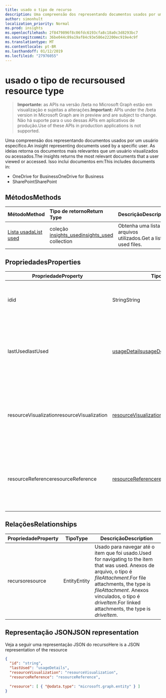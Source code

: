 ```yaml
---
title: usado o tipo de recurso
description: Uma compreensão dos representando documentos usados por um usuário específico. As ideias retorna os documentos mais relevantes que um usuário visualizados ou acessados.
author: simonhult
localization_priority: Normal
ms.prod: insights
ms.openlocfilehash: 2f8479896f8c06fdc6193cfa8c18a0c3d8293bc7
ms.sourcegitcommit: 36be044c89a19af84c93e586e22200ec919e4c9f
ms.translationtype: MT
ms.contentlocale: pt-BR
ms.lasthandoff: 01/12/2019
ms.locfileid: "27976055"
---
```

# <a name="used-resource-type"></a><span data-ttu-id="a8095-104">usado o tipo de recurso</span><span class="sxs-lookup"><span data-stu-id="a8095-104">used resource type</span></span>

> <span data-ttu-id="a8095-105">**Importante:** as APIs na versão /beta no Microsoft Graph estão em visualização e sujeitas a alterações.</span><span class="sxs-lookup"><span data-stu-id="a8095-105">**Important:** APIs under the /beta version in Microsoft Graph are in preview and are subject to change.</span></span> <span data-ttu-id="a8095-106">Não há suporte para o uso dessas APIs em aplicativos de produção.</span><span class="sxs-lookup"><span data-stu-id="a8095-106">Use of these APIs in production applications is not supported.</span></span>

<span data-ttu-id="a8095-107">Uma compreensão dos representando documentos usados por um usuário específico.</span><span class="sxs-lookup"><span data-stu-id="a8095-107">An insight representing documents used by a specific user.</span></span> <span data-ttu-id="a8095-108">As ideias retorna os documentos mais relevantes que um usuário visualizados ou acessados.</span><span class="sxs-lookup"><span data-stu-id="a8095-108">The insights returns the most relevant documents that a user viewed or accessed.</span></span> <span data-ttu-id="a8095-109">Isso inclui documentos em:</span><span class="sxs-lookup"><span data-stu-id="a8095-109">This includes documents in:</span></span>

- <span data-ttu-id="a8095-110">OneDrive for Business</span><span class="sxs-lookup"><span data-stu-id="a8095-110">OneDrive for Business</span></span>
- <span data-ttu-id="a8095-111">SharePoint</span><span class="sxs-lookup"><span data-stu-id="a8095-111">SharePoint</span></span>

## <a name="methods"></a><span data-ttu-id="a8095-112">Métodos</span><span class="sxs-lookup"><span data-stu-id="a8095-112">Methods</span></span>

| <span data-ttu-id="a8095-113">Método</span><span class="sxs-lookup"><span data-stu-id="a8095-113">Method</span></span>       | <span data-ttu-id="a8095-114">Tipo de retorno</span><span class="sxs-lookup"><span data-stu-id="a8095-114">Return Type</span></span>  |<span data-ttu-id="a8095-115">Descrição</span><span class="sxs-lookup"><span data-stu-id="a8095-115">Description</span></span>|
|:---------------|:--------|:----------|
|[<span data-ttu-id="a8095-116">Lista usada</span><span class="sxs-lookup"><span data-stu-id="a8095-116">List used</span></span>](../api/insights-list-used.md) |<span data-ttu-id="a8095-117">coleção [insights_used](insights-used.md)</span><span class="sxs-lookup"><span data-stu-id="a8095-117">[insights_used](insights-used.md) collection</span></span>| <span data-ttu-id="a8095-118">Obtenha uma lista de arquivos utilizados.</span><span class="sxs-lookup"><span data-stu-id="a8095-118">Get a list of used files.</span></span>|

## <a name="properties"></a><span data-ttu-id="a8095-119">Propriedades</span><span class="sxs-lookup"><span data-stu-id="a8095-119">Properties</span></span>

| <span data-ttu-id="a8095-120">Propriedade</span><span class="sxs-lookup"><span data-stu-id="a8095-120">Property</span></span>              | <span data-ttu-id="a8095-121">Tipo</span><span class="sxs-lookup"><span data-stu-id="a8095-121">Type</span></span>                      | <span data-ttu-id="a8095-122">Descrição</span><span class="sxs-lookup"><span data-stu-id="a8095-122">Description</span></span>  |
| -------------         |---------------            | -------------|
| <span data-ttu-id="a8095-123">id</span><span class="sxs-lookup"><span data-stu-id="a8095-123">id</span></span>                    | <span data-ttu-id="a8095-124">String</span><span class="sxs-lookup"><span data-stu-id="a8095-124">String</span></span>                    | <span data-ttu-id="a8095-125">Identificador exclusivo do relacionamento.</span><span class="sxs-lookup"><span data-stu-id="a8095-125">Unique identifier of the relationship.</span></span> <span data-ttu-id="a8095-126">Somente leitura.</span><span class="sxs-lookup"><span data-stu-id="a8095-126">Read only.</span></span>        |
| <span data-ttu-id="a8095-127">lastUsed</span><span class="sxs-lookup"><span data-stu-id="a8095-127">lastUsed</span></span>              | [<span data-ttu-id="a8095-128">usageDetails</span><span class="sxs-lookup"><span data-stu-id="a8095-128">usageDetails</span></span>](insights-usagedetails.md)              | <span data-ttu-id="a8095-129">Informações sobre quando o item foi último exibidos e modificados pelo usuário.</span><span class="sxs-lookup"><span data-stu-id="a8095-129">Information about when the item was last viewed and modified by the user.</span></span> <span data-ttu-id="a8095-130">Somente leitura.</span><span class="sxs-lookup"><span data-stu-id="a8095-130">Read only.</span></span>     |
| <span data-ttu-id="a8095-131">resourceVisualization</span><span class="sxs-lookup"><span data-stu-id="a8095-131">resourceVisualization</span></span> | [<span data-ttu-id="a8095-132">resourceVisualization</span><span class="sxs-lookup"><span data-stu-id="a8095-132">resourceVisualization</span></span>](insights-resourcevisualization.md)                | <span data-ttu-id="a8095-133">Propriedades que você pode usar para visualizar o documento na sua experiência.</span><span class="sxs-lookup"><span data-stu-id="a8095-133">Properties that you can use to visualize the document in your experience.</span></span> <span data-ttu-id="a8095-134">Somente leitura</span><span class="sxs-lookup"><span data-stu-id="a8095-134">Read-only</span></span>      |
| <span data-ttu-id="a8095-135">resourceReference</span><span class="sxs-lookup"><span data-stu-id="a8095-135">resourceReference</span></span>     | [<span data-ttu-id="a8095-136">resourceReference</span><span class="sxs-lookup"><span data-stu-id="a8095-136">resourceReference</span></span>](insights-resourcereference.md)                      | <span data-ttu-id="a8095-137">Propriedades de referência do documento usado, como a url e o tipo de documento.</span><span class="sxs-lookup"><span data-stu-id="a8095-137">Reference properties of the used document, such as the url and type of the document.</span></span> <span data-ttu-id="a8095-138">Somente leitura</span><span class="sxs-lookup"><span data-stu-id="a8095-138">Read-only</span></span>     |

## <a name="relationships"></a><span data-ttu-id="a8095-139">Relações</span><span class="sxs-lookup"><span data-stu-id="a8095-139">Relationships</span></span>

| <span data-ttu-id="a8095-140">Propriedade</span><span class="sxs-lookup"><span data-stu-id="a8095-140">Property</span></span>      | <span data-ttu-id="a8095-141">Tipo</span><span class="sxs-lookup"><span data-stu-id="a8095-141">Type</span></span>          | <span data-ttu-id="a8095-142">Descrição</span><span class="sxs-lookup"><span data-stu-id="a8095-142">Description</span></span>  |
| ------------- |---------------| -------------|
| <span data-ttu-id="a8095-143">recurso</span><span class="sxs-lookup"><span data-stu-id="a8095-143">resource</span></span>      | <span data-ttu-id="a8095-144">Entity</span><span class="sxs-lookup"><span data-stu-id="a8095-144">Entity</span></span>        | <span data-ttu-id="a8095-145">Usado para navegar até o item que foi usado.</span><span class="sxs-lookup"><span data-stu-id="a8095-145">Used for navigating to the item that was used.</span></span> <span data-ttu-id="a8095-146">Anexos de arquivo, o tipo é *fileAttachment*.</span><span class="sxs-lookup"><span data-stu-id="a8095-146">For file attachments, the type is *fileAttachment*.</span></span> <span data-ttu-id="a8095-147">Anexos vinculados, o tipo é *driveItem*.</span><span class="sxs-lookup"><span data-stu-id="a8095-147">For linked attachments, the type is *driveItem*.</span></span> |

## <a name="json-representation"></a><span data-ttu-id="a8095-148">Representação JSON</span><span class="sxs-lookup"><span data-stu-id="a8095-148">JSON representation</span></span>
<span data-ttu-id="a8095-149">Veja a seguir uma representação JSON do recurso</span><span class="sxs-lookup"><span data-stu-id="a8095-149">Here is a JSON representation of the resource</span></span>

```json
{
  "id": "string",
  "lastUsed": "usageDetails",
  "resourceVisualization": "resourceVisualization",
  "resourceReference": "resourceReference",
  
  "resource": [ { "@odata.type": "microsoft.graph.entity" } ]
}
```
